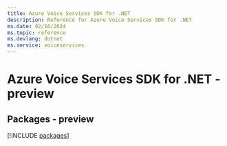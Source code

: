 ```yaml
---
title: Azure Voice Services SDK for .NET
description: Reference for Azure Voice Services SDK for .NET
ms.date: 02/16/2024
ms.topic: reference
ms.devlang: dotnet
ms.service: voiceservices
---
```

# Azure Voice Services SDK for .NET - preview
## Packages - preview
[!INCLUDE [packages](voice-services-index.md)]
